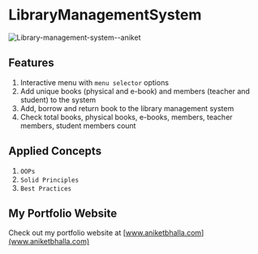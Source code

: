 # LibraryManagementSystem
![Library-management-system--aniket](https://github.com/user-attachments/assets/c84bfc3e-f0ab-4e97-9c1e-e863810b4dc8)
## Features
1. Interactive menu with `menu selector` options
2. Add unique books (physical and e-book) and members (teacher and student) to the system
3. Add, borrow and return book to the library management system
4. Check total books, physical books, e-books, members, teacher members, student members count

## Applied Concepts
1. `OOPs`
2. `Solid Principles`
3. `Best Practices`

## My Portfolio Website
Check out my portfolio website at [www.aniketbhalla.com](www.aniketbhalla.com)
